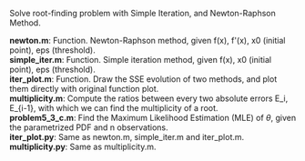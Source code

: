 Solve root-finding problem with Simple Iteration, and Newton-Raphson Method.  

**newton.m**: Function. Newton-Raphson method, given f(x), f'(x), x0 (initial point), eps (threshold).  
**simple_iter.m**: Function. Simple iteration method, given f(x), x0 (initial point), eps (threshold).  
**iter_plot.m**: Function. Draw the SSE evolution of two methods, and plot them directly with original function plot.  
**multiplicity.m**: Compute the ratios between every two absolute errors E_i, E_{i-1}, with which we can find the multiplicity of a root.  
**problem5_3_c.m**: Find the Maximum Likelihood Estimation (MLE) of $\theta$, given the parametrized PDF and n observations.  
**iter_plot.py**: Same as newton.m, simple_iter.m and iter_plot.m.  
**multiplicity.py**: Same as multiplicity.m.
